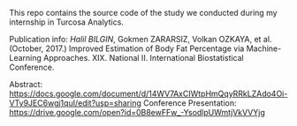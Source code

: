 
This repo contains the source code of the study we conducted during my internship in Turcosa Analytics.

Publication info:
*Halil BILGIN*, Gokmen ZARARSIZ, Volkan OZKAYA, et al. (October, 2017.) Improved Estimation of Body Fat Percentage via Machine-Learning Approaches. XIX. National II. International Biostatistical Conference. 

Abstract: https://docs.google.com/document/d/14WV7AxCIWtpHmQqyRRkLZAdo4Oi-VTy9JEC6wgj1quI/edit?usp=sharing
Conference Presentation: https://drive.google.com/open?id=0B8ewFFw_-YsodlpUWmtjVkVVYjg
